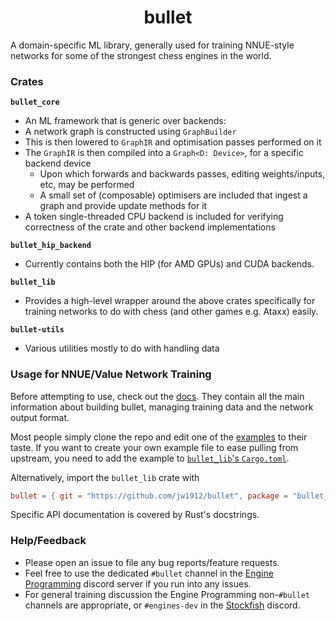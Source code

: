 <div align="center">

# bullet

</div>

A domain-specific ML library, generally used for training NNUE-style networks for some of the strongest chess engines in the world.

### Crates

**`bullet_core`**
- An ML framework that is generic over backends:
- A network graph is constructed using `GraphBuilder`
- This is then lowered to `GraphIR` and optimisation passes performed on it
- The `GraphIR` is then compiled into a `Graph<D: Device>`, for a specific backend device
    - Upon which forwards and backwards passes, editing weights/inputs, etc, may be performed
    - A small set of (composable) optimisers are included that ingest a graph and provide update methods for it
- A token single-threaded CPU backend is included for verifying correctness of the crate and other backend implementations

**`bullet_hip_backend`**
- Currently contains both the HIP (for AMD GPUs) and CUDA backends.

**`bullet_lib`**
- Provides a high-level wrapper around the above crates specifically for training networks to do with chess (and other games e.g. Ataxx) easily.

**`bullet-utils`**
- Various utilities mostly to do with handling data

### Usage for NNUE/Value Network Training

Before attempting to use, check out the [docs](docs/0-contents.md).
They contain all the main information about building bullet, managing training data and the network output format.

Most people simply clone the repo and edit one of the [examples](/examples) to their taste.
If you want to create your own example file to ease pulling from upstream, you need to add the example to [`bullet_lib`'s `Cargo.toml`](crates/bullet_lib/Cargo.toml).

Alternatively, import the `bullet_lib` crate with
```toml
bullet = { git = "https://github.com/jw1912/bullet", package = "bullet_lib" }
```

Specific API documentation is covered by Rust's docstrings.

### Help/Feedback

- Please open an issue to file any bug reports/feature requests.
- Feel free to use the dedicated `#bullet` channel in the [Engine Programming](https://discord.com/invite/F6W6mMsTGN) discord server if you run into any issues.
- For general training discussion the Engine Programming non-`#bullet` channels are appropriate, or `#engines-dev` in the [Stockfish](https://discord.gg/GWDRS3kU6R) discord.
